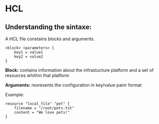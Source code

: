 # HCL

## Understanding the sintaxe:

A HCL file constains blocks and arguments.

```hcl
<block> <parameters> {
    key1 = value1
    key2 = value2
}
```

**Block:** contains information about the infrastucture platform and a set of resources whithin that platform

**Arguments:** reoresents the configuration in key/value painr format 

Example:

```hcl
resource "local_file" "pet" {
    filename = "/root/pets.txt"
    content = "We love pets!"
}
```
